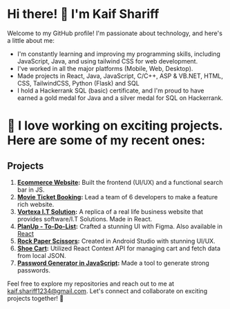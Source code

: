 # Hi there! 👋 I'm Kaif Shariff

Welcome to my GitHub profile! I'm passionate about technology, and here's a little about me:

-  I'm constantly learning and improving my programming skills, including JavaScript, Java, and using tailwind CSS for web development.
-  I've worked in all the major platforms (Mobile, Web, Desktop).
-  Made projects in React, Java, JavaScript, C/C++, ASP & VB.NET, HTML, CSS, TailwindCSS, Python (Flask) and  SQL
-  I hold a Hackerrank SQL (basic) certificate, and I'm proud to have earned a gold medal for Java and a silver medal for SQL on Hackerrank.

 # 🚀 I love working on exciting projects. Here are some of my recent ones:
## Projects

1. **[Ecommerce Website](https://github.com/Random-Guyz/RG_Store):** Built the frontend (UI/UX) and a functional search bar in JS.
2. **[Movie Ticket Booking](https://github.com/Random-Guyz/RG-Movie_TIcket_Booking):** Lead a team of 6 developers to make a feature rich website.
3. **[Vortexa I.T Solution](https://github.com/Kaif-Shariff/Vortexa):** A replica of a real life business website that provides software/I.T Solutions. Made in React.
4. **[PlanUp - To-Do-List](https://github.com/Kaif-Shariff/PlanUp):** Crafted a stunning UI with Figma. Also available in [React](https://github.com/Kaif-Shariff/PlanUp-React)
5. **[Rock Paper Scissors](https://github.com/Kaif-Shariff/RPS-Java):** Created in Android Studio with stunning UI/UX.
6. **[Shoe Cart](https://github.com/Kaif-Shariff/Shoe-Cart-React):** Utilized React Context API for managing cart and fetch data from local JSON.
7. **[Password Generator in JavaScript](https://github.com/Kaif-Shariff/PasswordGenerator):** Made a tool to generate strong passwords.
   

Feel free to explore my repositories and reach out to me at kaif.shariff1234@gmail.com. Let's connect and collaborate on exciting projects together! 🚀
